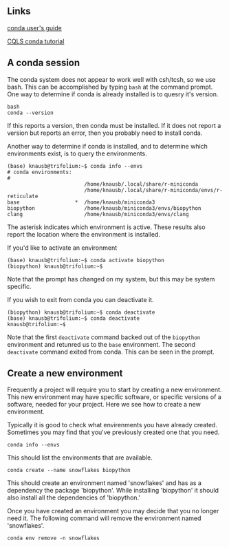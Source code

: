 
## Links

[conda user's guide](https://docs.conda.io/projects/conda/en/latest/user-guide/index.html)    

[CQLS conda tutorial](https://software.cqls.oregonstate.edu/tips/posts/conda-tutorial/)    


## A conda session


The conda system does not appear to work well with csh/tcsh, so we use bash.
This can be accomplished by typing `bash` at the command prompt.
One way to determine if conda is already installed is to quesry it's version.


```
bash
conda --version
```


If this reports a version, then conda must be installed.
If it does not report a version but reports an error, then you probably need to install conda.

Another way to determine if conda is installed, and to determine which environments exist, is to query the environments.

```
(base) knausb@trifolium:~$ conda info --envs
# conda environments:
#
                         /home/knausb/.local/share/r-miniconda
                         /home/knausb/.local/share/r-miniconda/envs/r-reticulate
base                  *  /home/knausb/miniconda3
biopython                /home/knausb/miniconda3/envs/biopython
clang                    /home/knausb/miniconda3/envs/clang
```


The asterisk indicates which environment is active.
These results also report the location where the environment is installed.


If you'd like to activate an environment 

```
(base) knausb@trifolium:~$ conda activate biopython
(biopython) knausb@trifolium:~$ 
```

Note that the prompt has changed on my system, but this may be system specific.


If you wish to exit from conda you can deactivate it.


```
(biopython) knausb@trifolium:~$ conda deactivate
(base) knausb@trifolium:~$ conda deactivate
knausb@trifolium:~$ 
```


Note that the first `deactivate` command backed out of the `biopython` environment and retunred us to the `base` environment.
The second `deactivate` command exited from conda.
This can be seen in the prompt.


## Create a new environment

Frequently a project will require you to start by creating a new environment.
This new environment may have specific software, or specific versions of a software, needed for your project.
Here we see how to create a new environment.

Typically it is good to check what envirenments you have already created.
Sometimes you may find that you've previously created one that you need.

```
conda info --envs
```

This should list the environments that are available.

```
conda create --name snowflakes biopython
```

This should create an environment named 'snowflakes' and has as a dependency the package 'biopython'.
While installing 'biopython' it should also install all the dependencies of 'biopython.'


Once you have created an environment you may decide that you no longer need it.
The following command will remove the environment named 'snowflakes'.

```
conda env remove -n snowflakes
```



